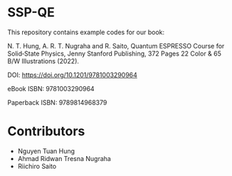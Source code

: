 # SSP-QE

This repository contains example codes for our book:

N. T. Hung, A. R. T. Nugraha and R. Saito, Quantum ESPRESSO Course for Solid‑State Physics, Jenny Stanford Publishing, 372 Pages 22 Color & 65 B/W Illustrations (2022).

DOI:  https://doi.org/10.1201/9781003290964

eBook ISBN:  9781003290964

Paperback ISBN: 9789814968379

# Contributors
- Nguyen Tuan Hung
- Ahmad Ridwan Tresna Nugraha
- Riichiro Saito
